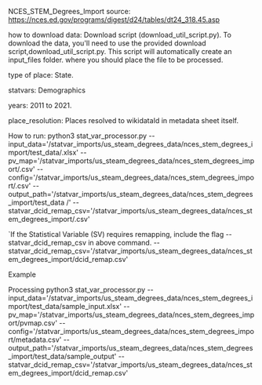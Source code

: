 NCES_STEM_Degrees_Import
source: https://nces.ed.gov/programs/digest/d24/tables/dt24_318.45.asp

how to download data: Download script (download_util_script.py). To download the data, you'll need to use the provided download script,download_util_script.py. This script will automatically create an input_files folder. where you should place the file to be processed. 

type of place: State.

statvars: Demographics

years: 2011 to 2021.

place_resolution: Places resolved to wikidataId in metadata sheet itself.

How to run:
python3 stat_var_processor.py  --input_data='/statvar_imports/us_steam_degrees_data/nces_stem_degrees_import/test_data/<filename>.xlsx' --pv_map='/statvar_imports/us_steam_degrees_data/nces_stem_degrees_import/<filename>.csv' --config='/statvar_imports/us_steam_degrees_data/nces_stem_degrees_import/<filename>.csv' --output_path='/statvar_imports/us_steam_degrees_data/nces_stem_degrees_import/test_data /<filename>' --statvar_dcid_remap_csv='/statvar_imports/us_steam_degrees_data/nces_stem_degrees_import/<filename>.csv'


`If the Statistical Variable (SV) requires remapping, include the flag --statvar_dcid_remap_csv in above command.
--statvar_dcid_remap_csv='/statvar_imports/us_steam_degrees_data/nces_stem_degrees_import/dcid_remap.csv'

Example

Processing
python3 stat_var_processor.py --input_data='/statvar_imports/us_steam_degrees_data/nces_stem_degrees_import/test_data/sample_input.xlsx' --pv_map='/statvar_imports/us_steam_degrees_data/nces_stem_degrees_import/pvmap.csv' --config='/statvar_imports/us_steam_degrees_data/nces_stem_degrees_import/metadata.csv' --output_path='/statvar_imports/us_steam_degrees_data/nces_stem_degrees_import/test_data/sample_output' --statvar_dcid_remap_csv='/statvar_imports/us_steam_degrees_data/nces_stem_degrees_import/dcid_remap.csv'



